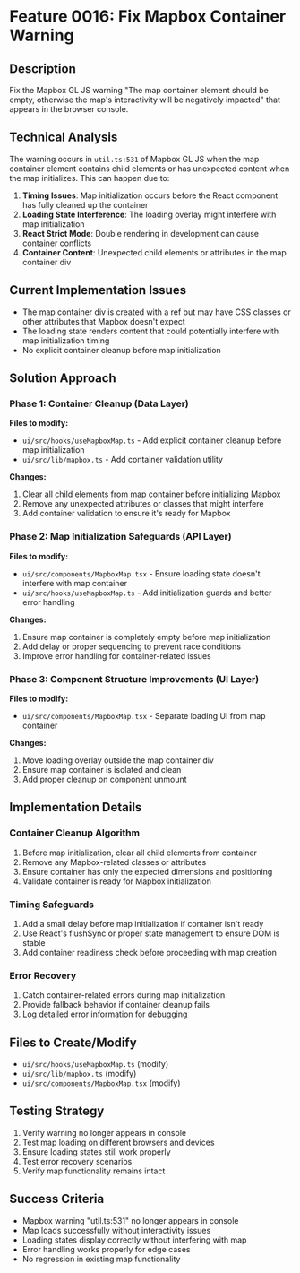 # Feature 0016: Fix Mapbox Container Warning

## Description
Fix the Mapbox GL JS warning "The map container element should be empty, otherwise the map's interactivity will be negatively impacted" that appears in the browser console.

## Technical Analysis
The warning occurs in `util.ts:531` of Mapbox GL JS when the map container element contains child elements or has unexpected content when the map initializes. This can happen due to:

1. **Timing Issues**: Map initialization occurs before the React component has fully cleaned up the container
2. **Loading State Interference**: The loading overlay might interfere with map initialization
3. **React Strict Mode**: Double rendering in development can cause container conflicts
4. **Container Content**: Unexpected child elements or attributes in the map container div

## Current Implementation Issues
- The map container div is created with a ref but may have CSS classes or other attributes that Mapbox doesn't expect
- The loading state renders content that could potentially interfere with map initialization timing
- No explicit container cleanup before map initialization

## Solution Approach

### Phase 1: Container Cleanup (Data Layer)
**Files to modify:**
- `ui/src/hooks/useMapboxMap.ts` - Add explicit container cleanup before map initialization
- `ui/src/lib/mapbox.ts` - Add container validation utility

**Changes:**
1. Clear all child elements from map container before initializing Mapbox
2. Remove any unexpected attributes or classes that might interfere
3. Add container validation to ensure it's ready for Mapbox

### Phase 2: Map Initialization Safeguards (API Layer)
**Files to modify:**
- `ui/src/components/MapboxMap.tsx` - Ensure loading state doesn't interfere with map container
- `ui/src/hooks/useMapboxMap.ts` - Add initialization guards and better error handling

**Changes:**
1. Ensure map container is completely empty before map initialization
2. Add delay or proper sequencing to prevent race conditions
3. Improve error handling for container-related issues

### Phase 3: Component Structure Improvements (UI Layer)
**Files to modify:**
- `ui/src/components/MapboxMap.tsx` - Separate loading UI from map container

**Changes:**
1. Move loading overlay outside the map container div
2. Ensure map container is isolated and clean
3. Add proper cleanup on component unmount

## Implementation Details

### Container Cleanup Algorithm
1. Before map initialization, clear all child elements from container
2. Remove any Mapbox-related classes or attributes
3. Ensure container has only the expected dimensions and positioning
4. Validate container is ready for Mapbox initialization

### Timing Safeguards
1. Add a small delay before map initialization if container isn't ready
2. Use React's flushSync or proper state management to ensure DOM is stable
3. Add container readiness check before proceeding with map creation

### Error Recovery
1. Catch container-related errors during map initialization
2. Provide fallback behavior if container cleanup fails
3. Log detailed error information for debugging

## Files to Create/Modify
- `ui/src/hooks/useMapboxMap.ts` (modify)
- `ui/src/lib/mapbox.ts` (modify)
- `ui/src/components/MapboxMap.tsx` (modify)

## Testing Strategy
1. Verify warning no longer appears in console
2. Test map loading on different browsers and devices
3. Ensure loading states still work properly
4. Test error recovery scenarios
5. Verify map functionality remains intact

## Success Criteria
- Mapbox warning "util.ts:531" no longer appears in console
- Map loads successfully without interactivity issues
- Loading states display correctly without interfering with map
- Error handling works properly for edge cases
- No regression in existing map functionality
